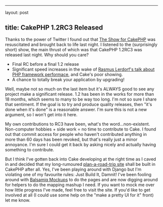 <hr />

<p>layout: post</p>

<h2>title: CakePHP 1.2RC3 Released</h2>

<p>Thanks to the power of Twitter I found out that <a href="http://live.cakephp.org">The Show for CakePHP</a> was resuscitated and brought back to life last night.  I listened to the (surprisingly short) show, the main thrust of which was that CakePHP 1.2RC3 was released last night.  Why should you care?
<ul>
<li>Final RC before a final 1.2 release</li>
<li>Significant speed increases in the wake of <a href="http://talks.php.net/show/froscon08">Rasmus Lerdorf's talk about PHP framework performace</a>, and Cake's poor showing.</li>
<li>A chance to totally break your application by upgrading!</li>
</ul>
</p>

<p>
Well, maybe not so much on the last item but it's ALWAYS good to see any project make a significant release.  1.2 has been in the works for more than 18 months, which seems to many to be way too long.  I'm not so sure I share that sentiment.  If the goal is to try and produce quality releases, then "it's done when it's done" is a reasonable answer.  I'm sure this is not a new argument, so I won't get into it here.
</p>

<p>
My own contributions to RC3 have been, what's the word...non-existent.  Non-computer hobbies + side work = no time to contribute to Cake.  I found out that commit access for people who haven't contributed anything in more than 60 days has been revoked, but that's really just a minor annoyance.  I'm sure I could get it back by asking nicely and actually having something to contribute.
</p>

<p>
But I think I've gotten back into Cake developing at the right time as I caved in and decided that my long-rumoured <a href="http://www.rallyhat.com">plan-a-road-trip site</a> shall be built in CakePHP after all.  Yes, I've been playing around with Django but I'm violating one of my favourite rules:  Just Build It, Damnit!  I've been fooling around with <a href="http://www.balsamiq.com/products/mockups/">Balsamiq Mockups</a> to do the pages and are now digging around for helpers to do the mapping mashup I need.  If you want to mock me over how little progress I've made, feel free to visit the site.  If you'd like to get involved at all (I could use some help on the "make a pretty UI for it" front) let me know.
</p>
